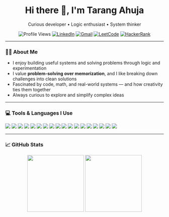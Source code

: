 <h1 align="center">Hi there 👋, I'm Tarang Ahuja</h1>
<p align="center">
  Curious developer • Logic enthusiast • System thinker
</p>

<p align="center">
  <img src="https://komarev.com/ghpvc/?username=ahujatarang&style=for-the-badge&color=blue" alt="Profile Views" />
  <a href="https://www.linkedin.com/in/ahujatarang"><img alt="LinkedIn" src="https://img.shields.io/badge/LinkedIn-0077B5?style=for-the-badge&logo=linkedin&logoColor=white"></a>
  <a href="mailto:ahujatarang@gmail.com"><img alt="Gmail" src="https://img.shields.io/badge/Email-D14836?style=for-the-badge&logo=gmail&logoColor=white"></a>
  <a href="https://leetcode.com/ahujatarang"><img alt="LeetCode" src="https://img.shields.io/badge/LeetCode-FFA116?style=for-the-badge&logo=leetcode&logoColor=white"></a>
  <a href="https://www.hackerrank.com/ahujatarang"><img alt="HackerRank" src="https://img.shields.io/badge/HackerRank-2EC866?style=for-the-badge&logo=hackerrank&logoColor=white"></a>
</p>

---

### 👨‍💻 About Me

- I enjoy building useful systems and solving problems through logic and experimentation  
- I value **problem-solving over memorization**, and I like breaking down challenges into clean solutions  
- Fascinated by code, math, and real-world systems — and how creativity ties them together  
- Always curious to explore and simplify complex ideas

---

### 💻 Tools & Languages I Use

<p align="left">
  <!-- Programming Languages -->
  <img src="https://img.shields.io/badge/C-A8B9CC?style=flat-square&logo=c&logoColor=black"/>
  <img src="https://img.shields.io/badge/C++-00599C?style=flat-square&logo=c%2B%2B&logoColor=white"/>
  <img src="https://img.shields.io/badge/Python-3776AB?style=flat-square&logo=python&logoColor=white"/>
  <img src="https://img.shields.io/badge/JavaScript-F7DF1E?style=flat-square&logo=javascript&logoColor=black"/>
  <img src="https://img.shields.io/badge/HTML5-E34F26?style=flat-square&logo=html5&logoColor=white"/>
  <img src="https://img.shields.io/badge/CSS3-1572B6?style=flat-square&logo=css3&logoColor=white"/>

  <!-- Frameworks & Tools -->
  <img src="https://img.shields.io/badge/Django-092E20?style=flat-square&logo=django&logoColor=white"/>
  <img src="https://img.shields.io/badge/React-20232A?style=flat-square&logo=react&logoColor=61DAFB"/>
  <img src="https://img.shields.io/badge/Flutter-02569B?style=flat-square&logo=flutter&logoColor=white"/>
  <img src="https://img.shields.io/badge/MySQL-4479A1?style=flat-square&logo=mysql&logoColor=white"/>

  <!-- IDEs and Platforms -->
  <img src="https://img.shields.io/badge/VS%20Code-007ACC?style=flat-square&logo=visual-studio-code&logoColor=white"/>
  <img src="https://img.shields.io/badge/Jupyter-F37626?style=flat-square&logo=jupyter&logoColor=white"/>
  <img src="https://img.shields.io/badge/Google%20Colab-F9AB00?style=flat-square&logo=googlecolab&logoColor=white"/>

  <!-- Design -->
  <img src="https://img.shields.io/badge/Photoshop-31A8FF?style=flat-square&logo=adobephotoshop&logoColor=white"/>
  <img src="https://img.shields.io/badge/GIMP-5C5543?style=flat-square&logo=gimp&logoColor=white"/>

  <!-- OS & Infra -->
  <img src="https://img.shields.io/badge/Linux-FCC624?style=flat-square&logo=linux&logoColor=black"/>
  <img src="https://img.shields.io/badge/Ubuntu-E95420?style=flat-square&logo=ubuntu&logoColor=white"/>
  <img src="https://img.shields.io/badge/Docker-2496ED?style=flat-square&logo=docker&logoColor=white"/>
</p>

---

### 📈 GitHub Stats

<p align="center">
  <img src="https://github-readme-stats.vercel.app/api?username=ahujatarang&show_icons=true&theme=dark&hide_title=true" height="180"/>
  <img src="https://github-readme-stats.vercel.app/api/top-langs/?username=ahujatarang&layout=compact&theme=dark&hide_title=true&langs_count=6" height="180"/>
</p>


